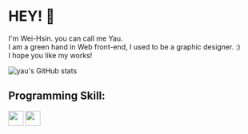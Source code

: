 # HEY! :wave:
I'm Wei-Hsin.
you can call me Yau.
<br>
I am a green hand in Web front-end, I used to be a graphic designer. :)
<br>
 I hope you like my works!


![yau's GitHub stats](https://github-readme-stats.vercel.app/api/top-langs/?username=ending1221&layout=compact&theme=material-palenight)

## Programming Skill:

<span><img src="https://upload.wikimedia.org/wikipedia/commons/thumb/9/99/Unofficial_JavaScript_logo_2.svg/1200px-Unofficial_JavaScript_logo_2.svg.png" width="30px"/></span>
<span><img src="https://mdimg.wxwenku.com/getimg/6b990ce30fa9193e296dd37902816f4b1a404aef1089235e4bf54848349cb9eeadc3c2841a3ccf8dd4a81bd89ea6f82a.jpg" width="30px"/></span>


<!--
**ending1221/ending1221** is a ✨ _special_ ✨ repository because its `README.md` (this file) appears on your GitHub profile.

Here are some ideas to get you started:

- 🔭 I’m currently working on ...
- 🌱 I’m currently learning ...
- 👯 I’m looking to collaborate on ...
- 🤔 I’m looking for help with ...
- 💬 Ask me about ...
- 📫 How to reach me: ...
- 😄 Pronouns: ...
- ⚡ Fun fact: ...
-->
